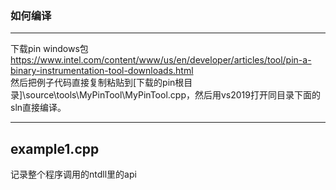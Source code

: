 ### 如何编译
****

下载pin windows包  
https://www.intel.com/content/www/us/en/developer/articles/tool/pin-a-binary-instrumentation-tool-downloads.html  
然后把例子代码直接复制粘贴到[下载的pin根目录]\source\tools\MyPinTool\MyPinTool.cpp，然后用vs2019打开同目录下面的sln直接编译。

****
## example1.cpp
记录整个程序调用的ntdll里的api
